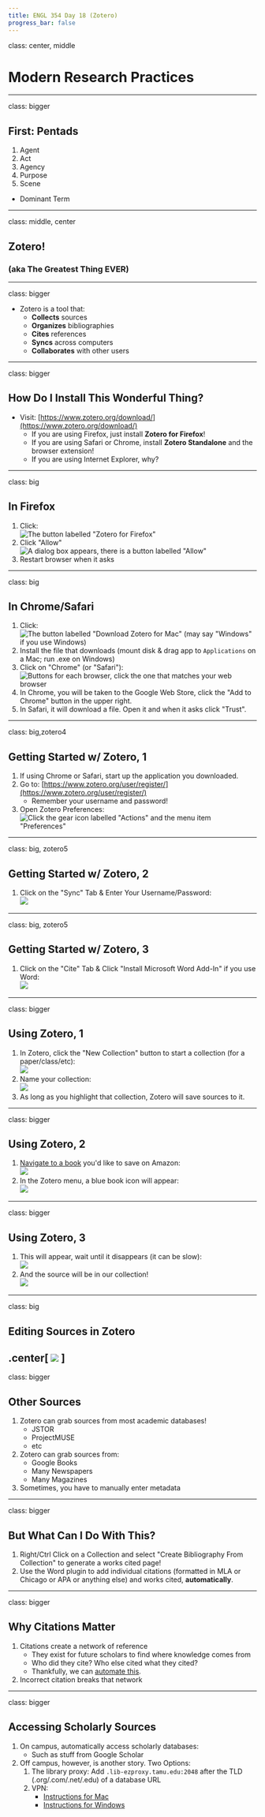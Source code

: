 ```yaml
---
title: ENGL 354 Day 18 (Zotero)
progress_bar: false
---
```

class: center, middle

# Modern Research Practices
---
class: bigger
## First: Pentads

1. Agent
1. Act
1. Agency
1. Purpose
1. Scene

* Dominant Term
---
class: middle, center

## Zotero!
### (aka The Greatest Thing EVER)
---
class: bigger

* Zotero is a tool that:
	* **Collects** sources
	* **Organizes** bibliographies
	* **Cites** references
	* **Syncs** across computers
	* **Collaborates** with other users
---
class: bigger
## How Do I Install This Wonderful Thing?

* Visit: [https://www.zotero.org/download/](https://www.zotero.org/download/)
	* If you are using Firefox, just install **Zotero for Firefox**!
	* If you are using Safari or Chrome, install **Zotero Standalone** and the browser extension!
	* If you are using Internet Explorer, why?
---
class: big
## In Firefox

1. Click:<br/> ![The button labelled "Zotero for Firefox"](../../../images/zotero0.png)
1. Click "Allow" <br> ![A dialog box appears, there is a button labelled "Allow"](../../../images/zotero1.png)
1. Restart browser when it asks
---
class: big
## In Chrome/Safari

1. Click: <br> ![The button labelled "Download Zotero for Mac" (may say "Windows" if you use Windows)](../../../images/zotero2.png)
1. Install the file that downloads (mount disk & drag app to `Applications` on a Mac; run .exe on Windows)
1. Click on "Chrome" (or "Safari"): <br> ![Buttons for each browser, click the one that matches your web browser](../../../images/zotero3.png)
1. In Chrome, you will be taken to the Google Web Store, click the "Add to Chrome" button in the upper right.
1. In Safari, it will download a file. Open it and when it asks click "Trust".
---
class: big,zotero4
## Getting Started w/ Zotero, 1

1. If using Chrome or Safari, start up the application you downloaded.
1. Go to: [https://www.zotero.org/user/register/](https://www.zotero.org/user/register/)
	* Remember your username and password!
1. Open Zotero Preferences: <br> ![Click the gear icon labelled "Actions" and the menu item "Preferences"](../../../images/zotero4.png)
---
class: big, zotero5
## Getting Started w/ Zotero, 2

1. Click on the "Sync" Tab & Enter Your Username/Password: <br> ![](../../../images/zotero5.png)
---
class: big, zotero5
## Getting Started w/ Zotero, 3
1. Click on the "Cite" Tab & Click "Install Microsoft Word Add-In" if you use Word: <br> ![](../../../images/zotero6.png)
---
class: bigger
## Using Zotero, 1

1. In Zotero, click the "New Collection" button to start a collection (for a paper/class/etc): <br> ![](../../../images/zotero7.png)
1. Name your collection: <br> ![](../../../images/zotero8.png)
1. As long as you highlight that collection, Zotero will save sources to it.
---
class: bigger
## Using Zotero, 2

1. [Navigate to a book](https://www.amazon.com/Philosophy-Literary-Form-Kenneth-Burke/dp/0520024834/ref=sr_1_1?ie=UTF8&qid=1475505125&sr=8-1&keywords=the+philosophy+of+literary+form) you'd like to save on Amazon: <br> ![](../../../images/zotero9.png)
1. In the Zotero menu, a blue book icon will appear: <br> ![](../../../images/zotero10.png)
---
class: bigger
## Using Zotero, 3

1. This will appear, wait until it disappears (it can be slow): <br> ![](../../../images/zotero11.png)
1. And the source will be in our collection! <br> ![](../../../images/zotero12.png)
---
class: big

## Editing Sources in Zotero

.center[
![](../../../images/zotero13.png)
]
---
class: bigger
## Other Sources

1. Zotero can grab sources from most academic databases!
	* JSTOR
	* ProjectMUSE
	* etc
1. Zotero can grab sources from:
	* Google Books
	* Many Newspapers
	* Many Magazines
1. Sometimes, you have to manually enter metadata
---
class: bigger
## But What Can I Do With This?

1. Right/Ctrl Click on a Collection and select "Create Bibliography From Collection" to generate a works cited page!
1. Use the Word plugin to add individual citations (formatted in MLA or Chicago or APA or anything else) and works cited, **automatically**.
---
class: bigger

## Why Citations Matter

1. Citations create a network of reference
	* They exist for future scholars to find where knowledge comes from
	* Who did they cite? Who else cited what they cited?
	* Thankfully, we can [automate this](https://scholar.google.com).
1. Incorrect citation breaks that network
---
class: bigger
## Accessing Scholarly Sources

1. On campus, automatically access scholarly databases:
	* Such as stuff from Google Scholar
1. Off campus, however, is another story. Two Options:
	1. The library proxy: Add `.lib-ezproxy.tamu.edu:2048` after the TLD (.org/.com/.net/.edu) of a database URL
	1. VPN: 
		* [Instructions for Mac](https://tamu.service-now.com/tamu-selfservice/knowledge_detail.do?sysparm_document_key=kb_knowledge,3b8f88b06f014e00b522db3bbb3ee4dd)
		* [Instructions for Windows](https://tamu.service-now.com/tamu-selfservice/knowledge_detail.do?sysparm_document_key=kb_knowledge,d46cc0706f014e00b522db3bbb3ee416)